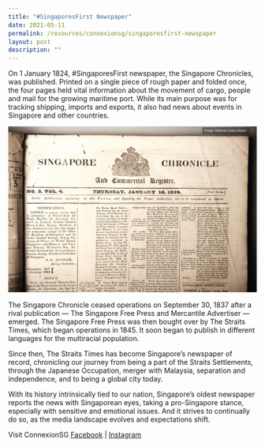 ```yaml
---
title: "#SingaporesFirst Newspaper"
date: 2021-05-11
permalink: /resources/connexionsg/singaporesfirst-newspaper
layout: post
description: ""
---
```


On 1 January 1824, #SingaporesFirst newspaper, the Singapore Chronicles, was published. Printed on a single piece of rough paper and folded once, the four pages held vital information about the movement of cargo, people and mail for the growing maritime port. While its main purpose was for tracking shipping, imports and exports, it also had news about events in Singapore and other countries.

![Alt text for image on Isomer site](/images/sgfirst_newspaper.jpg)

The Singapore Chronicle ceased operations on September 30, 1837 after a rival publication — The Singapore Free Press and Mercantile Advertiser — emerged. The Singapore Free Press was then bought over by The Straits Times, which began operations in 1845. It soon began to publish in different languages for the multiracial population.

Since then, The Straits Times has become Singapore’s newspaper of record, chronicling our journey from being a part of the Straits Settlements, through the Japanese Occupation, merger with Malaysia, separation and independence, and to being a global city today. 

With its history intrinsically tied to our nation, Singapore’s oldest newspaper reports the news with Singaporean eyes, taking a pro-Singapore stance, especially with sensitive and emotional issues. And it strives to continually do so, as the media landscape evolves and expectations shift.

Visit ConnexionSG [Facebook](https://www.facebook.com/ConnexionSG) | [Instagram](https://www.instagram.com/connexionsg/)